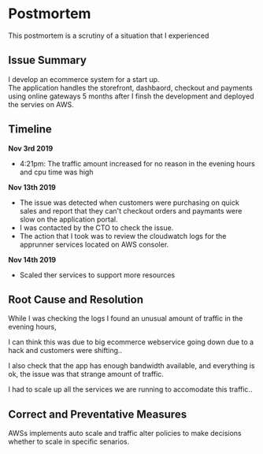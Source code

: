 # Postmortem

This postmortem is a scrutiny of a situation that I experienced

## Issue Summary

I develop an ecommerce system for a start up.  
The application handles the storefront, dashbaord,  checkout and payments using online gateways 
5 months after I finsh the development and deployed the servies on AWS.


## Timeline
**Nov 3rd 2019**

* 4:21pm: The traffic amount increased for no reason in the evening hours
and cpu time was high

**Nov 13th 2019**    
* The issue was detected when customers were purchasing on quick sales and  report that they can't checkout orders and paymants were slow 
 on the application portal.
* I was contacted by the CTO to check the issue.
* The action that I took was to review the cloudwatch logs for the apprunner services  located on AWS consoler.

**Nov 14th 2019**
* Scaled ther services to support more resources 



## Root Cause and Resolution
While I was checking the logs I found an unusual amount of traffic in the evening hours,
 
I can think this was due to big ecommerce webservice going down due to a hack and customers were shifting..

I also check that the app has enough bandwidth available, and everything is ok, the issue was that strange amount of traffic.

I had to scale up all the services we are running to accomodate this traffic.. 


## Correct and Preventative Measures

AWSs implements auto scale and traffic alter policies to make decisions whether to scale in specific senarios.

